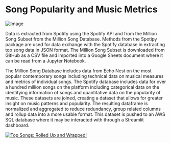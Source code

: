 # Song Popularity and Music Metrics

![Image](https://github.com/user-attachments/assets/c676e307-c59b-4def-b58f-42de03fec705)

Data is extracted from Spotify using the Spotify API and from the Million Song Subset from the Million Song Database. Methods from the Spotipy package are used for data exchange with the Spotify database in extracting top song data in JSON format. The Million Song Subset is downloaded from GitHub as a CSV file and imported into a Google Sheets document where it can be read from a Jupyter Notebook.

The Million Song Database includes data from Echo Nest on the most popular contemporary songs including technical data on musical measures and metrics of individual songs. The Spotify database includes data for over a hundred million songs on the platform including categorical data on the identifying information of songs and quantitative data on the popularity of music. These datasets are joined, creating a dataset that allows for greater insight on music patterns and popularity. The resulting dataframe is normalized and aggregated to reduce redundancy, group related columns and rollup data into a more usable format. This dataset is pushed to an AWS SQL database where it may be interacted with through a Streamlit dashboard.

[![Top Songs: Rolled Up and Wrapped!](https://ytcards.demolab.com/?id=8XV-8EQ7HhI&title=Top+Songs:+Rolled+Up+and+Wrapped!&lang=en&timestamp=1733616000&background_color=%230d1117&title_color=%23ffffff&stats_color=%23dedede&max_title_lines=1&width=250&border_radius=5&duration=296 "Top Songs: Rolled Up and Wrapped!")](https://youtu.be/8XV-8EQ7HhI?feature=shared)
